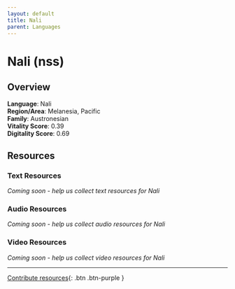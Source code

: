 ```yaml
---
layout: default
title: Nali
parent: Languages
---
```


# Nali (nss)

## Overview

**Language**: Nali  
**Region/Area**: Melanesia, Pacific  
**Family**: Austronesian  
**Vitality Score**: 0.39  
**Digitality Score**: 0.69  

## Resources

### Text Resources
*Coming soon - help us collect text resources for Nali*

### Audio Resources
*Coming soon - help us collect audio resources for Nali*

### Video Resources
*Coming soon - help us collect video resources for Nali*

---

[Contribute resources](https://fairtrain.github.io/){: .btn .btn-purple }

